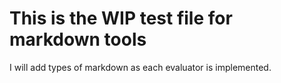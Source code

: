 ﻿# This is the WIP test file for markdown tools

I will add types of markdown as each evaluator is implemented.